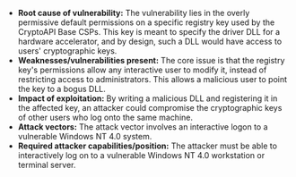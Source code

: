 - **Root cause of vulnerability:** The vulnerability lies in the overly permissive default permissions on a specific registry key used by the CryptoAPI Base CSPs. This key is meant to specify the driver DLL for a hardware accelerator, and by design, such a DLL would have access to users' cryptographic keys.
- **Weaknesses/vulnerabilities present:** The core issue is that the registry key's permissions allow any interactive user to modify it, instead of restricting access to administrators. This allows a malicious user to point the key to a bogus DLL.
- **Impact of exploitation:** By writing a malicious DLL and registering it in the affected key, an attacker could compromise the cryptographic keys of other users who log onto the same machine.
- **Attack vectors:** The attack vector involves an interactive logon to a vulnerable Windows NT 4.0 system.
- **Required attacker capabilities/position:** The attacker must be able to interactively log on to a vulnerable Windows NT 4.0 workstation or terminal server.